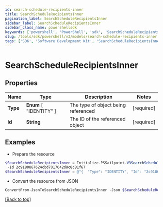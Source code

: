 ```yaml
---
id: search-schedule-recipients-inner
title: SearchScheduleRecipientsInner
pagination_label: SearchScheduleRecipientsInner
sidebar_label: SearchScheduleRecipientsInner
sidebar_class_name: powershellsdk
keywords: ['powershell', 'PowerShell', 'sdk', 'SearchScheduleRecipientsInner', 'SearchScheduleRecipientsInner'] 
slug: /tools/sdk/powershell/v3/models/search-schedule-recipients-inner
tags: ['SDK', 'Software Development Kit', 'SearchScheduleRecipientsInner', 'SearchScheduleRecipientsInner']
---
```



# SearchScheduleRecipientsInner

## Properties

Name | Type | Description | Notes
------------ | ------------- | ------------- | -------------
**Type** |  **Enum** [  "IDENTITY" ] | The type of object being referenced | [required]
**Id** | **String** | The ID of the referenced object | [required]

## Examples

- Prepare the resource
```powershell
$SearchScheduleRecipientsInner = Initialize-PSSailpoint.V3SearchScheduleRecipientsInner  -Type IDENTITY `
 -Id 2c9180867624cbd7017642d8c8c81f67
$SearchScheduleRecipientsInner = @"{  "Type": "IDENTITY", "Id": "2c9180867624cbd7017642d8c8c81f67" }"@
```

- Convert the resource from JSON
```powershell
ConvertFrom-JsonToSearchScheduleRecipientsInner -Json $SearchScheduleRecipientsInner
```


[[Back to top]](#) 

